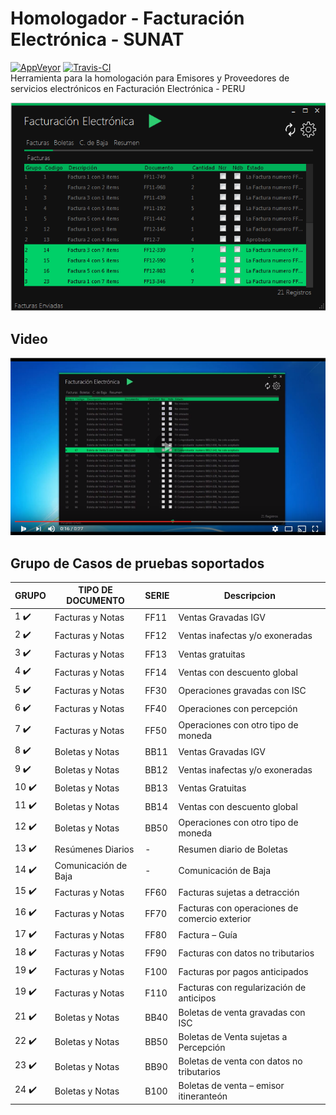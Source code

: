 # Homologador - Facturación Electrónica - SUNAT
[![AppVeyor](https://ci.appveyor.com/api/projects/status/ha6hpsh9075xbseh?svg=true)](https://ci.appveyor.com/project/giansalex/homologadorsunat) [![Travis-CI](https://travis-ci.org/giansalex/homologadorSunat.svg?branch=master)](https://travis-ci.org/giansalex/homologadorSunat)   
Herramienta para la homologación para Emisores y Proveedores de servicios electrónicos en Facturación Electrónica - PERU

![Alt text](/Third/formulario.png?raw=true "Pagina Principal de Homologador")

## Video ##
[![Alt text](/Third/demostracion-video-homologador.png?raw=true "Youtube Homologador")](https://youtu.be/x1zJROi-qvM)

## Grupo de Casos de pruebas soportados ##


GRUPO                | TIPO DE DOCUMENTO    | SERIE | Descripcion
-------------------- | -------------------- | ----- | -------------
1  :heavy_check_mark:| Facturas y Notas     | FF11  | Ventas Gravadas IGV
2  :heavy_check_mark:| Facturas y Notas     | FF12  | Ventas inafectas y/o exoneradas
3  :heavy_check_mark:| Facturas y Notas     | FF13  | Ventas gratuitas
4  :heavy_check_mark:| Facturas y Notas     | FF14  | Ventas con descuento global
5  :heavy_check_mark:| Facturas y Notas     | FF30  | Operaciones gravadas con ISC
6  :heavy_check_mark:| Facturas y Notas     | FF40  | Operaciones con percepción
7  :heavy_check_mark:| Facturas y Notas     | FF50  | Operaciones con otro tipo de moneda
8  :heavy_check_mark:| Boletas y Notas      | BB11  | Ventas Gravadas IGV
9  :heavy_check_mark:| Boletas y Notas      | BB12  | Ventas inafectas y/o exoneradas
10 :heavy_check_mark:| Boletas y Notas      | BB13  | Ventas Gratuitas
11 :heavy_check_mark:| Boletas y Notas      | BB14  | Ventas con descuento global
12 :heavy_check_mark:| Boletas y Notas      | BB50  | Operaciones con otro tipo de moneda
13 :heavy_check_mark:| Resúmenes Diarios    |   -   | Resumen diario de Boletas
14 :heavy_check_mark:| Comunicación de Baja |   -   | Comunicación de Baja
15 :heavy_check_mark:| Facturas y Notas     | FF60  | Facturas sujetas a detracción 
16 :heavy_check_mark:| Facturas y Notas     | FF70  | Facturas con operaciones de comercio exterior 
17 :heavy_check_mark:| Facturas y Notas     | FF80  | Factura – Guía
18 :heavy_check_mark:| Facturas y Notas     | FF90  | Facturas con datos no tributarios
19 :heavy_check_mark:| Facturas y Notas     | F100  | Facturas por pagos anticipados
19 :heavy_check_mark:| Facturas y Notas     | F110  | Facturas con regularización de anticipos
21 :heavy_check_mark:| Boletas y Notas      | BB40  | Boletas de venta gravadas con ISC
22 :heavy_check_mark:| Boletas y Notas      | BB50  | Boletas de Venta sujetas a Percepción
23 :heavy_check_mark:| Boletas y Notas      | BB90  | Boletas de venta con datos no tributarios
24 :heavy_check_mark:| Boletas y Notas      | B100  | Boletas de venta – emisor itineranteón
